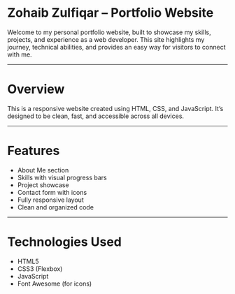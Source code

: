 #  Zohaib Zulfiqar – Portfolio Website

Welcome to my personal portfolio website, built to showcase my skills, projects, and experience as a web developer. This site highlights my journey, technical abilities, and provides an easy way for visitors to connect with me.

---

# Overview

This is a responsive website created using HTML, CSS, and JavaScript. It’s designed to be clean, fast, and accessible across all devices.

---

# Features

- About Me section
- Skills with visual progress bars
- Project showcase
- Contact form with icons
- Fully responsive layout
- Clean and organized code

---

#  Technologies Used

- HTML5  
- CSS3 (Flexbox)  
- JavaScript  
- Font Awesome (for icons)

